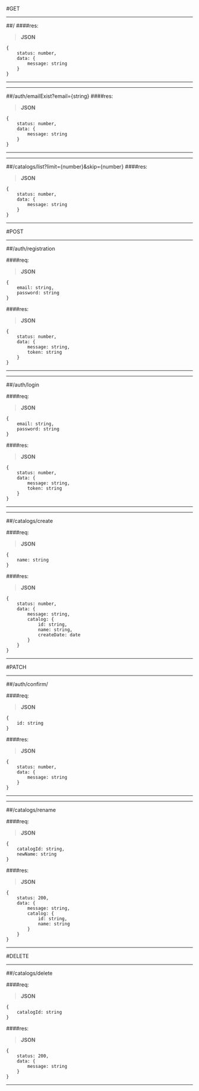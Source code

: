 #GET

---

##/
####res:
> **JSON**

```
{
    status: number, 
    data: {
        message: string
    }
}
```

---

---

##/auth/emailExist?email={string}
####res:
> **JSON**

```
{
    status: number, 
    data: {
        message: string
    }
}
```

---

---

##/catalogs/list?limit={number}&skip={number}
####res:
> **JSON**

```
{
    status: number, 
    data: {
        message: string
    }
}
```

---

#POST

---

##/auth/registration

####req:

> **JSON**

```
{
    email: string, 
    password: string
}
```

####res:
>**JSON**

```
{
    status: number, 
    data: {
        message: string,
        token: string
    }
}
```

---

---

##/auth/login

####req:

> **JSON**

```
{
    email: string, 
    password: string
}
```

####res:
>**JSON**

```
{
    status: number, 
    data: {
        message: string,
        token: string
    }
}
```

---

---

##/catalogs/create

####req:

> **JSON**

```
{
    name: string
}
```

####res:
>**JSON**

```
{
    status: number,
    data: {
        message: string,
        catalog: {
            id: string,
            name: string,
            createDate: date
        }
    }
}
```

---

#PATCH

---

##/auth/confirm/

####req:
> **JSON**

```
{
    id: string
}
```

####res:
>**JSON**

```
{
    status: number, 
    data: {
        message: string
    }
}
```

---

---

##/catalogs/rename

####req:
> **JSON**

```
{
    catalogId: string,
    newName: string
}
```

####res:
>**JSON**

```
{
    status: 200,
    data: {
        message: string,
        catalog: {
            id: string,
            name: string
        }
    }
}
```

---

#DELETE

---

##/catalogs/delete

####req:
> **JSON**

```
{
    catalogId: string
}
```

####res:
>**JSON**

```
{
    status: 200,
    data: {
        message: string
    }
}
```

---